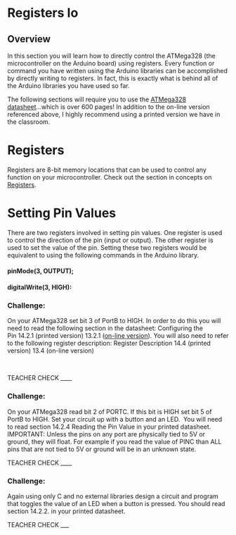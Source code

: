 # Registers Io

## Overview

In this section you will learn how to directly control the ATMega328 (the microcontroller on the Arduino board) using registers. Every function or command you have written using the Arduino libraries can be accomplished by directly writing to registers. In fact, this is exactly what is behind all of the Arduino libraries you have used so far.

The following sections will require you to use the [ATMega328 datasheet](https://www.google.com/url?q=http://ww1.microchip.com/downloads/en/DeviceDoc/Atmel-7810-Automotive-Microcontrollers-ATmega328P_Datasheet.pdf&sa=D&ust=1587613174384000)...which is over 600 pages\! In addition to the on-line version referenced above, I highly recommend using a printed version we have in the classroom.

# Registers

Registers are 8-bit memory locations that can be used to control any function on your microcontroller. Check out the section in concepts on [Registers](https://www.google.com/url?q=https://docs.google.com/document/d/1BmZbXzxnD2j17QToSZ9jeZmnP7burwfksfQq2v4zu-Y/edit%23heading%3Dh.f13ytdd3fjv&sa=D&ust=1587613174385000).

# Setting Pin Values

There are two registers involved in setting pin values. One register is used to control the direction of the pin (input or output). The other register is used to set the value of the pin. Setting these two registers would be equivalent to using the following commands in the Arduino library.

#### pinMode(3, OUTPUT);

#### digitalWrite(3, HIGH):

### Challenge:

On your ATMega328 set bit 3 of PortB to HIGH. In order to do this you will need to read the following section in the datasheet: Configuring the Pin 14.2.1 (printed version) 13.2.1 ([on-line version](https://www.google.com/url?q=http://ww1.microchip.com/downloads/en/DeviceDoc/Atmel-7810-Automotive-Microcontrollers-ATmega328P_Datasheet.pdf&sa=D&ust=1587613174386000)). You will also need to refer to the following register description: Register Description 14.4 (printed version) 13.4 (on-line version)

        

TEACHER CHECK \_\_\_\_

### Challenge:

On your ATMega328 read bit 2 of PORTC. If this bit is HIGH set bit 5 of PortB to HIGH. Set your circuit up with a button and an LED.  You will need to read section 14.2.4 Reading the Pin Value in your printed datasheet. IMPORTANT: Unless the pins on any port are physically tied to 5V or ground, they will float. For example if you read the value of PINC than ALL pins that are not tied to 5V or ground will be in an unknown state.

TEACHER CHECK \_\_\_\_

### Challenge:

Again using only C and no external libraries design a circuit and program that toggles the value of an LED when a button is pressed. You should read section 14.2.2. in your printed datasheet.

TEACHER CHECK \_\_\_
